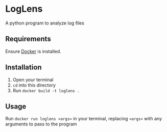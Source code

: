 # LogLens
A python program to analyze log files

## Requirements
Ensure [Docker](https://docs.docker.com/get-started/get-docker/) is installed.

## Installation
1. Open your terminal
2. `cd` into this directory
3. Run `docker build -t loglens .`

## Usage
Run `docker run loglens <args>` in your terminal, replacing `<args>` with any arguments to pass to the program